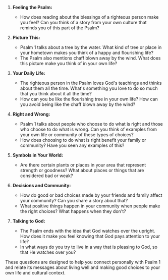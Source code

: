 1. **Feeling the Psalm:**
   - How does reading about the blessings of a righteous person make you feel? Can you think of a story from your own culture that reminds you of this part of the Psalm?

2. **Picture This:**
   - Psalm 1 talks about a tree by the water. What kind of tree or place in your hometown makes you think of a happy and flourishing life?
   - The Psalm also mentions chaff blown away by the wind. What does this picture make you think of in your own life?

3. **Your Daily Life:**
   - The righteous person in the Psalm loves God's teachings and thinks about them all the time. What's something you love to do so much that you think about it all the time?
   - How can you be like the flourishing tree in your own life? How can you avoid being like the chaff blown away by the wind?

4. **Right and Wrong:**
   - Psalm 1 talks about people who choose to do what is right and those who choose to do what is wrong. Can you think of examples from your own life or community of these types of choices?
   - How does choosing to do what is right benefit your family or community? Have you seen any examples of this?

5. **Symbols in Your World:**
   - Are there certain plants or places in your area that represent strength or goodness? What about places or things that are considered bad or weak?

6. **Decisions and Community:**
   - How do good or bad choices made by your friends and family affect your community? Can you share a story about that?
   - What positive things happen in your community when people make the right choices? What happens when they don't?

7. **Talking to God:**
   - The Psalm ends with the idea that God watches over the upright. How does it make you feel knowing that God pays attention to your life?
   - In what ways do you try to live in a way that is pleasing to God, so that He watches over you?

These questions are designed to help you connect personally with Psalm 1 and relate its messages about living well and making good choices to your own life and cultural context.